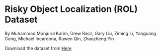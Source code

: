 # Risky Object Localization (ROL) Dataset

By Muhammad Monjurul Karim, Drew Racz, Gary Liu, Ziming Li, Yanguang Gong, Michael Incardona, Ruwen Qin, Zhaozheng Yin

Download the dataset from  <a href="https://arxiv.org/abs/2106.10197"> Here </a>



